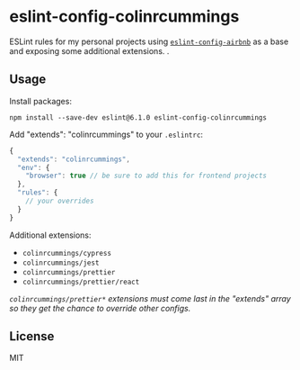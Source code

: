 # eslint-config-colinrcummings

ESLint rules for my personal projects using [`eslint-config-airbnb`](https://github.com/airbnb/javascript/tree/master/packages/eslint-config-airbnb) as a base and exposing some additional extensions.
.

## Usage

Install packages:

```
npm install --save-dev eslint@6.1.0 eslint-config-colinrcummings
```

Add "extends": "colinrcummings" to your `.eslintrc`:

```javascript
{
  "extends": "colinrcummings",
  "env": {
    "browser": true // be sure to add this for frontend projects
  },
  "rules": {
    // your overrides
  }
}
```

Additional extensions:

- `colinrcummings/cypress`
- `colinrcummings/jest`
- `colinrcummings/prettier`
- `colinrcummings/prettier/react`

_`colinrcummings/prettier*` extensions must come last in the "extends" array so they get the chance to override other configs._

## License

MIT
